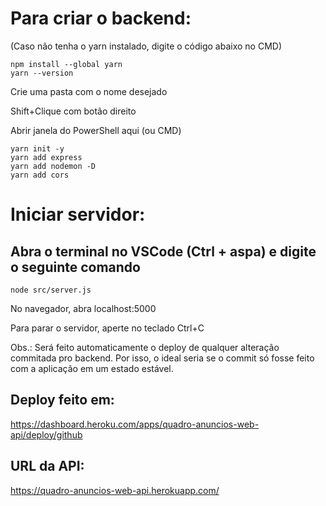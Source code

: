 # Para criar o backend:

(Caso não tenha o yarn instalado, digite o código abaixo no CMD)
```
npm install --global yarn
yarn --version
```


Crie uma pasta com o nome desejado

Shift+Clique com botão direito

Abrir janela do PowerShell aqui (ou CMD)
```
yarn init -y
yarn add express
yarn add nodemon -D
yarn add cors
```

# Iniciar servidor:
## Abra o terminal no VSCode (Ctrl + aspa) e digite o seguinte comando
```
node src/server.js
```

No navegador, abra localhost:5000

Para parar o servidor, aperte no teclado Ctrl+C


Obs.: Será feito automaticamente o deploy de qualquer alteração commitada pro backend.
Por isso, o ideal seria se o commit só fosse feito com a aplicação em um estado estável.
## Deploy feito em:
https://dashboard.heroku.com/apps/quadro-anuncios-web-api/deploy/github
## URL da API: 
https://quadro-anuncios-web-api.herokuapp.com/